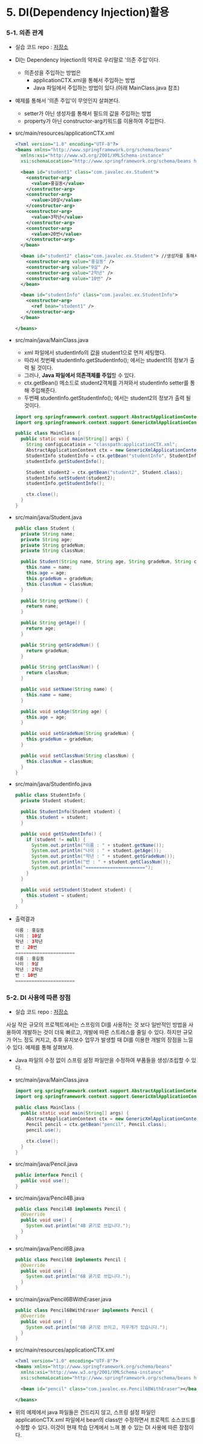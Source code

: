 # 5. DI(Dependency Injection)활용

### 5-1. 의존 관계

* 실습 코드 repo : [저장소](https://github.com/namjunemy/spring_for_junior_developer/tree/master/spring_5_1_ex1_springex)


* DI는 Dependency Injection의 약자로 우리말로 '의존 주입'이다.

  * 의존성을 주입하는 방법은 
    * applicationCTX.xml을 통해서 주입하는 방법
    * Java 파일에서 주입하는 방법이 있다.(아래 MainClass.java 참조)

* 예제를 통해서 '의존 주입'이 무엇인지 살펴본다.

  * setter가 아닌 생성자를 통해서 필드의 값을 주입하는 방법
  * property가 아닌 constructor-arg키워드를 이용하여 주입한다.

* src/main/resources/applicationCTX.xml

  ```xml
  <?xml version="1.0" encoding="UTF-8"?>
  <beans xmlns="http://www.springframework.org/schema/beans"
    xmlns:xsi="http://www.w3.org/2001/XMLSchema-instance"
    xsi:schemaLocation="http://www.springframework.org/schema/beans http://www.springframework.org/schema/beans/spring-beans.xsd">

    <bean id="student1" class="com.javalec.ex.Student">
      <constructor-arg>
        <value>홍길동</value>
      </constructor-arg>
      <constructor-arg>
        <value>10살</value>
      </constructor-arg>
      <constructor-arg>
        <value>3학년</value>
      </constructor-arg>
      <constructor-arg>
        <value>20번</value>
      </constructor-arg>
    </bean>

    <bean id="student2" class="com.javalec.ex.Student"> //생성자를 통해서 객체의 값을 주입하는 방법
      <constructor-arg value="홍길동" />
      <constructor-arg value="9살" />
      <constructor-arg value="2학년" />
      <constructor-arg value="10번" />
    </bean>

    <bean id="studentInfo" class="com.javalec.ex.StudentInfo">
      <constructor-arg>
        <ref bean="student1" />
      </constructor-arg>
    </bean>

  </beans>
  ```

* src/main/java/MainClass.java

  * xml 파일에서 studentInfo의 값을 student1으로 먼저 세팅했다.
  * 따라서 첫번째 studentInfo.getStudentInfo(); 에서는 student1의 정보가 출력 될 것이다.
  * 그러나, **Java 파일에서 의존객체를 주입**할 수 있다.
  * ctx.getBean() 메소드로 student2객체를 가져와서 studentInfo setter를 통해 주입해준다.
  * 두번째 studentInfo.getStudentInfo(); 에서는 student2의 정보가 출력 될 것이다.

  ```java
  import org.springframework.context.support.AbstractApplicationContext;
  import org.springframework.context.support.GenericXmlApplicationContext;

  public class MainClass {
    public static void main(String[] args) {
      String configLocatioin = "classpath:applicationCTX.xml";
      AbstractApplicationContext ctx = new GenericXmlApplicationContext(configLocatioin);
      StudentInfo studentInfo = ctx.getBean("studentInfo", StudentInfo.class);
      studentInfo.getStudentInfo();

      Student student2 = ctx.getBean("student2", Student.class);
      studentInfo.setStudent(student2);
      studentInfo.getStudentInfo();

      ctx.close();
    }
  }
  ```

* src/main/java/Student.java

  ```java
  public class Student {
    private String name;
    private String age;
    private String gradeNum;
    private String classNum;

    public Student(String name, String age, String gradeNum, String classNum) {
      this.name = name;
      this.age = age;
      this.gradeNum = gradeNum;
      this.classNum = classNum;
    }

    public String getName() {
      return name;
    }

    public String getAge() {
      return age;
    }

    public String getGradeNum() {
      return gradeNum;
    }

    public String getClassNum() {
      return classNum;
    }

    public void setName(String name) {
      this.name = name;
    }

    public void setAge(String age) {
      this.age = age;
    }

    public void setGradeNum(String gradeNum) {
      this.gradeNum = gradeNum;
    }

    public void setClassNum(String classNum) {
      this.classNum = classNum;
    }
  }
  ```

* src/main/java/StudentInfo.java

  ```java
  public class StudentInfo {
    private Student student;

    public StudentInfo(Student student) {
      this.student = student;
    }

    public void getStudentInfo() {
      if (student != null) {
        System.out.println("이름 : " + student.getName());
        System.out.println("나이 : " + student.getAge());
        System.out.println("학년 : " + student.getGradeNum());
        System.out.println("반 : " + student.getClassNum());
        System.out.println("======================");
      }
    }

    public void setStudent(Student student) {
      this.student = student;
    }
  }

  ```

* 출력결과

  ```java
  이름 : 홍길동
  나이 : 10살
  학년 : 3학년
  반 : 20번
  ======================
  이름 : 홍길동
  나이 : 9살
  학년 : 2학년
  반 : 10번
  ======================
  ```

  

### 5-2. DI 사용에 따른 장점

* 실습 코드 repo : [저장소](https://github.com/namjunemy/spring_for_junior_developer/tree/master/spring_5_2_ex1_springex)

사실 작은 규모의 프로젝트에서는 스프링의 DI를 사용하는 것 보다 일반적인 방법을 사용하여 개발하는 것이 더욱 빠르고, 개발에 따른 스트레스를 줄일 수 있다. 하지만 규모가 어느 정도 커지고, 추후 유지보수 업무가 발생할 때 DI를 이용한 개발의 장점을 느낄 수 있다. 예제를 통해 살펴보자.

* Java 파일의 수정 없이 스프링 설정 파일만을 수정하여 부품들을 생성/조립할 수 있다.

* src/main/java/MainClass.java

  ```java
  import org.springframework.context.support.AbstractApplicationContext;
  import org.springframework.context.support.GenericXmlApplicationContext;

  public class MainClass {
    public static void main(String[] args) {
      AbstractApplicationContext ctx = new GenericXmlApplicationContext("classpath:applicationCTX.xml");
      Pencil pencil = ctx.getBean("pencil", Pencil.class);
      pencil.use();
      
      ctx.close();
    }
  }
  ```

* src/main/java/Pencil.java

  ```java
  public interface Pencil {
    public void use();
  }
  ```

* src/main/java/Pencil4B.java

  ```java
  public class Pencil4B implements Pencil {
    @Override
    public void use() {
      System.out.println("4B 굵기로 쓰입니다.");
    }
  }
  ```

* src/main/java/Pencil6B.java

  ```java
  public class Pencil6B implements Pencil {
    @Override
    public void use() {
      System.out.println("6B 굵기로 쓰입니다.");
    }
  }
  ```

* src/main/java/Pencil6BWithEraser.java

  ```java
  public class Pencil6BWithEraser implements Pencil {
    @Override
    public void use() {
      System.out.println("6B 굵기로 쓰이고, 지우개가 있습니다.");
    }
  }
  ```

* src/main/resources/applicationCTX.xml

  ```xml
  <?xml version="1.0" encoding="UTF-8"?>
  <beans xmlns="http://www.springframework.org/schema/beans"
    xmlns:xsi="http://www.w3.org/2001/XMLSchema-instance"
    xsi:schemaLocation="http://www.springframework.org/schema/beans http://www.springframework.org/schema/beans/spring-beans.xsd">

    <bean id="pencil" class="com.javalec.ex.Pencil6BWithEraser"></bean>

  </beans>
  ```

* 위의 예제에서 java 파일들은 건드리지 않고, 스프링 설정 파일인 applicationCTX.xml 파일에서 bean의 class만 수정하면서 프로젝트 소스코드를 수정할 수 있다. 이것이 현재 학습 단계에서 느껴 볼 수 있는 DI 사용에 따른 장점이다.

  ​